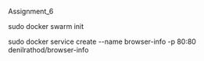 Assignment_6

sudo docker swarm init

sudo docker service create --name browser-info -p 80:80 denilrathod/browser-info
